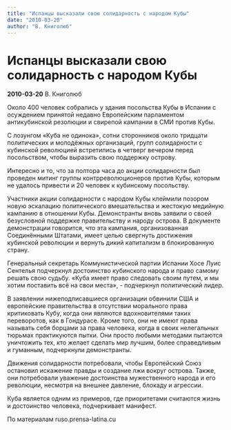 ```yaml
---
title: "Испанцы высказали свою солидарность с народом Кубы"
date: "2010-03-20"
author: "В. Книголюб"
---
```


# Испанцы высказали свою солидарность с народом Кубы

**2010-03-20** В. Книголюб

Около 400 человек собрались у здания посольства Кубы в Испании с осуждением принятой недавно Европейским парламентом антикубинской резолюции и свирепой кампании в СМИ против Кубы.

С лозунгом «Куба не одинока», сотни сторонников около тридцати политических и молодёжных организаций, групп солидарности с кубинской революцией встретились в четверг вечером перед посольством, чтобы выразить свою поддержку острову.

Интересно и то, что за полтора часа до акции солидарности был проведен митинг группы контрреволюционеров против Кубы, которым не удалось привести и 20 человек к кубинскому посольству.

Участники акции солидарности с народом Кубы клеймили позором новую эскалацию политического вмешательства и жестокую медийную кампанию в отношении Кубы. Демонстранты вновь заявили о своей безусловной поддержке правительству и народу острова. В документе демонстрации говорится, что эта кампания, организованная Соединёнными Штатами, имеет целью свергнуть достижения кубинской революции и вернуть дикий капитализм в блокированную страну.

Генеральный секретарь Коммунистической партии Испании Хосе Луис Сентелья подчеркнул достоинство кубинского народа и право самому решать свою судьбу. «Куба имеет право следовать своим путем, и мы хотим поставить всё на свои места», - подчеркнул политический лидер.

В заявлении нижеподписавшиеся организации обвинили США и европейские правительства в отсутствии морального права критиковать Кубу, когда они являются вдохновителями таких переворотов, как в Гондурасе. Кроме того, они не имеют права называть себя борцами за права человека, когда в своих нелегальных тюрьмах практикуются пытки. Они просто любыми методами пытаются уничтожить тех, кто желает сделать мир лучшим, более справедливым и гуманным, подчеркнули демонстранты.

Движения солидарности потребовали, чтобы Европейский Союз остановил искажение правды и создание лжи вокруг острова. Также, они потребовали уважение достоинства мужественного народа и его революции, несмотря на внешнее давление, блокаду и агрессии.

Куба является одним из примеров, где приоритетами считаются жизнь и достоинство человека, подчеркивает манифест.

По материалам ruso.prensa-latina.cu